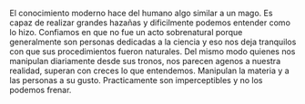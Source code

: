 El conocimiento moderno hace del humano algo similar a un mago. Es capaz de realizar grandes hazañas y dificilmente podemos entender como lo hizo. Confiamos en que no fue un acto sobrenatural porque generalmente son personas dedicadas a la ciencia y eso nos deja tranquilos con que sus procedimientos fueron naturales. Del mismo modo quienes nos manipulan diariamente desde sus tronos, nos parecen agenos a nuestra realidad, superan con creces lo que entendemos. Manipulan la materia y a las personas a su gusto. Practicamente son imperceptibles y no los podemos frenar.